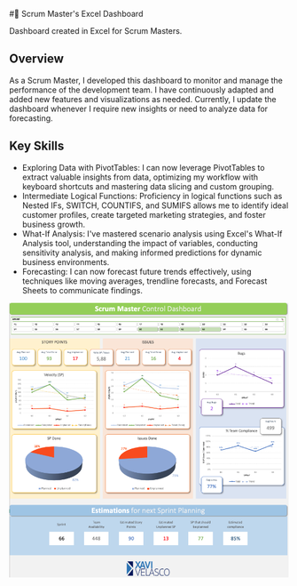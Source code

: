 #👥 Scrum Master's Excel Dashboard

Dashboard created in Excel for Scrum Masters.

## Overview

As a Scrum Master, I developed this dashboard to monitor and manage the performance of the development team. I have continuously adapted and added new features and visualizations as needed. Currently, I update the dashboard whenever I require new insights or need to analyze data for forecasting.

## Key Skills

- Exploring Data with PivotTables: I can now leverage PivotTables to extract valuable insights from data, optimizing my workflow with keyboard shortcuts and mastering data slicing and custom grouping.
- Intermediate Logical Functions: Proficiency in logical functions such as Nested IFs, SWITCH, COUNTIFS, and SUMIFS allows me to identify ideal customer profiles, create targeted marketing strategies, and foster business growth.
- What-If Analysis: I've mastered scenario analysis using Excel's What-If Analysis tool, understanding the impact of variables, conducting sensitivity analysis, and making informed predictions for dynamic business environments.
- Forecasting: I can now forecast future trends effectively, using techniques like moving averages, trendline forecasts, and Forecast Sheets to communicate findings.

![assets/img/Excel - Scrum Master Dashboard.png](https://github.com/XaviVelasco/Scrum-Master-Excel-Dashboard/blob/main/assets/img/Excel%20-%20Scrum%20Master%20Dashboard.png)
